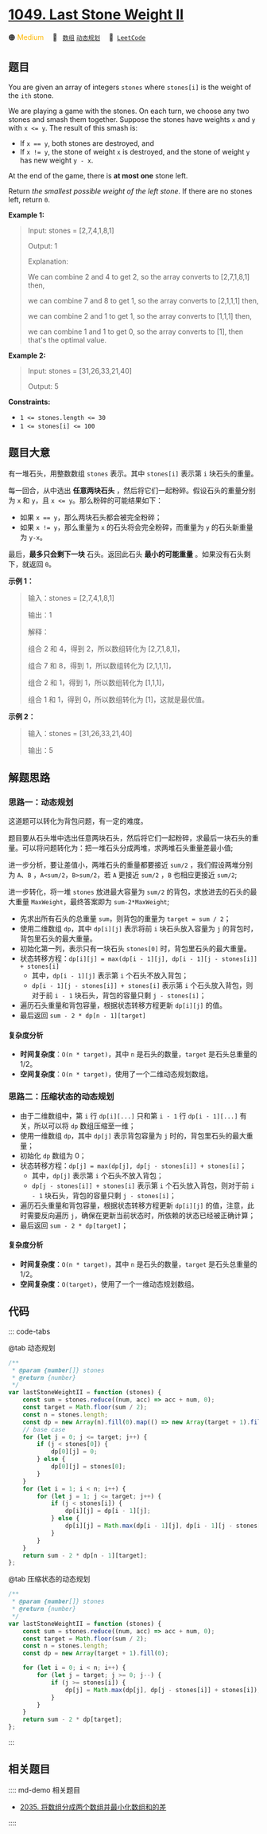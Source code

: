 # [1049. Last Stone Weight II](https://leetcode.com/problems/last-stone-weight-ii/)

🟠 <font color=#ffb800>Medium</font>&emsp; 🔖&ensp; [`数组`](/leetcode/outline/tag/array.md) [`动态规划`](/leetcode/outline/tag/dynamic-programming.md)&emsp; 🔗&ensp;[`LeetCode`](https://leetcode.com/problems/last-stone-weight-ii/)

## 题目

You are given an array of integers `stones` where `stones[i]` is the weight of
the `ith` stone.

We are playing a game with the stones. On each turn, we choose any two stones
and smash them together. Suppose the stones have weights `x` and `y` with `x
<= y`. The result of this smash is:

- If `x == y`, both stones are destroyed, and
- If `x != y`, the stone of weight `x` is destroyed, and the stone of weight `y` has new weight `y - x`.

At the end of the game, there is **at most one** stone left.

Return _the smallest possible weight of the left stone_. If there are no
stones left, return `0`.

**Example 1:**

> Input: stones = [2,7,4,1,8,1]
>
> Output: 1
>
> Explanation:
>
> We can combine 2 and 4 to get 2, so the array converts to [2,7,1,8,1] then,
>
> we can combine 7 and 8 to get 1, so the array converts to [2,1,1,1] then,
>
> we can combine 2 and 1 to get 1, so the array converts to [1,1,1] then,
>
> we can combine 1 and 1 to get 0, so the array converts to [1], then that's the optimal value.

**Example 2:**

> Input: stones = [31,26,33,21,40]
>
> Output: 5

**Constraints:**

- `1 <= stones.length <= 30`
- `1 <= stones[i] <= 100`

## 题目大意

有一堆石头，用整数数组 `stones` 表示。其中 `stones[i]` 表示第 `i` 块石头的重量。

每一回合，从中选出 **任意两块石头** ，然后将它们一起粉碎。假设石头的重量分别为 `x` 和 `y`，且 `x <= y`。那么粉碎的可能结果如下：

- 如果 `x == y`，那么两块石头都会被完全粉碎；
- 如果 `x != y`，那么重量为 `x` 的石头将会完全粉碎，而重量为 `y` 的石头新重量为 `y-x`。

最后，**最多只会剩下一块** 石头。返回此石头 **最小的可能重量** 。如果没有石头剩下，就返回 `0`。

**示例 1：**

> 输入：stones = [2,7,4,1,8,1]
>
> 输出：1
>
> 解释：
>
> 组合 2 和 4，得到 2，所以数组转化为 [2,7,1,8,1]，
>
> 组合 7 和 8，得到 1，所以数组转化为 [2,1,1,1]，
>
> 组合 2 和 1，得到 1，所以数组转化为 [1,1,1]，
>
> 组合 1 和 1，得到 0，所以数组转化为 [1]，这就是最优值。

**示例 2：**

> 输入：stones = [31,26,33,21,40]
>
> 输出：5

## 解题思路

### 思路一：动态规划

这道题可以转化为背包问题，有一定的难度。

题目要从石头堆中选出任意两块石头，然后将它们一起粉碎，求最后一块石头的重量。可以将问题转化为：把一堆石头分成两堆，求两堆石头重量差最小值;

进一步分析，要让差值小，两堆石头的重量都要接近 `sum/2` ，我们假设两堆分别为 `A`、`B` ，`A<sum/2`，`B>sum/2`，若 `A` 更接近 `sum/2` ，`B` 也相应更接近 `sum/2`;

进一步转化，将一堆 `stones` 放进最大容量为 `sum/2` 的背包，求放进去的石头的最大重量 `MaxWeight`，最终答案即为 `sum-2*MaxWeight`;

- 先求出所有石头的总重量 `sum`，则背包的重量为 `target = sum / 2`；
- 使用二维数组 `dp`，其中 `dp[i][j]` 表示将前 `i` 块石头放入容量为 `j` 的背包时，背包里石头的最大重量。
- 初始化第一列，表示只有一块石头 `stones[0]` 时，背包里石头的最大重量。
- 状态转移方程：`dp[i][j] = max(dp[i - 1][j], dp[i - 1][j - stones[i]] + stones[i]`
  - 其中，`dp[i - 1][j]` 表示第 `i` 个石头不放入背包；
  - `dp[i - 1][j - stones[i]] + stones[i]` 表示第 `i` 个石头放入背包，则对于前 `i - 1` 块石头，背包的容量只剩 `j - stones[i]`；
- 遍历石头重量和背包容量，根据状态转移方程更新 `dp[i][j]` 的值。
- 最后返回 `sum - 2 * dp[n - 1][target]`

#### 复杂度分析

- **时间复杂度**：`O(n * target)`，其中 `n` 是石头的数量，`target` 是石头总重量的 1/2。
- **空间复杂度**：`O(n * target)`，使用了一个二维动态规划数组。

### 思路二：压缩状态的动态规划

- 由于二维数组中，第 `i` 行 `dp[i][...]` 只和第 `i - 1` 行 `dp[i - 1][...]` 有关，所以可以将 `dp` 数组压缩至一维；
- 使用一维数组 `dp`，其中 `dp[j]` 表示背包容量为 `j` 时的，背包里石头的最大重量；
- 初始化 `dp` 数组为 0；
- 状态转移方程：`dp[j] = max(dp[j], dp[j - stones[i]] + stones[i]`；
  - 其中，`dp[j]` 表示第 `i` 个石头不放入背包；
  - `dp[j - stones[i]] + stones[i]` 表示第 `i` 个石头放入背包，则对于前 `i - 1` 块石头，背包的容量只剩 `j - stones[i]`；
- 遍历石头重量和背包容量，根据状态转移方程更新 `dp[i][j]` 的值，注意，此时需要反向遍历 `j`，确保在更新当前状态时，所依赖的状态已经被正确计算；
- 最后返回 `sum - 2 * dp[target]`；

#### 复杂度分析

- **时间复杂度**：`O(n * target)`，其中 `n` 是石头的数量，`target` 是石头总重量的 1/2。
- **空间复杂度**：`O(target)`，使用了一个一维动态规划数组。

## 代码

::: code-tabs

@tab 动态规划

```javascript
/**
 * @param {number[]} stones
 * @return {number}
 */
var lastStoneWeightII = function (stones) {
	const sum = stones.reduce((num, acc) => acc + num, 0);
	const target = Math.floor(sum / 2);
	const n = stones.length;
	const dp = new Array(n).fill(0).map(() => new Array(target + 1).fill(0));
	// base case
	for (let j = 0; j <= target; j++) {
		if (j < stones[0]) {
			dp[0][j] = 0;
		} else {
			dp[0][j] = stones[0];
		}
	}
	for (let i = 1; i < n; i++) {
		for (let j = 1; j <= target; j++) {
			if (j < stones[i]) {
				dp[i][j] = dp[i - 1][j];
			} else {
				dp[i][j] = Math.max(dp[i - 1][j], dp[i - 1][j - stones[i]] + stones[i]);
			}
		}
	}
	return sum - 2 * dp[n - 1][target];
};
```

@tab 压缩状态的动态规划

```javascript
/**
 * @param {number[]} stones
 * @return {number}
 */
var lastStoneWeightII = function (stones) {
	const sum = stones.reduce((num, acc) => acc + num, 0);
	const target = Math.floor(sum / 2);
	const n = stones.length;
	const dp = new Array(target + 1).fill(0);

	for (let i = 0; i < n; i++) {
		for (let j = target; j >= 0; j--) {
			if (j >= stones[i]) {
				dp[j] = Math.max(dp[j], dp[j - stones[i]] + stones[i]);
			}
		}
	}
	return sum - 2 * dp[target];
};
```

:::

## 相关题目

:::: md-demo 相关题目

- [2035. 将数组分成两个数组并最小化数组和的差](https://leetcode.com/problems/partition-array-into-two-arrays-to-minimize-sum-difference)

::::
